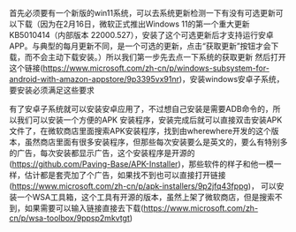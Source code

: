 首先必须要有一个新版的win11系统，可以去系统更新检测一下有没有可选更新可以下载（因为在2月16日，微软正式推出Windows 11的第一个重大更新KB5010414（内部版本 22000.527），安装了这个可选更新后才支持运行安卓APP。与典型的每月更新不同，是一个可选的更新，点击“获取更新”按钮才会下载，而不会主动下载安装。）所以我们第一步先去点一下系统的获取更新
然后打开这个链接(https://www.microsoft.com/zh-cn/p/windows-subsystem-for-android-with-amazon-appstore/9p3395vx91nr)，安装windows安卓子系统，要安装必须满足这些要求

有了安卓子系统就可以安装安卓应用了，不过想自己安装是需要ADB命令的，所以我们可以安装一个方便的APK 安装程序，安装完成后就可以直接双击安装APK文件了，在微软商店里面搜索APK安装程序，找到由wherewhere开发的这个版本，虽然商店里面有很多安装程序，但那些每次安装要么是英文的，要么有特别多的广告，每次安装都显示广告，这个安装程序是开源的(https://github.com/Paving-Base/APK-Installer)，那些软件的样子和他一模一样，估计都是套壳加了个广告，如果找不到也可以直接打开链接(https://www.microsoft.com/zh-cn/p/apk-installers/9p2jfq43fppg)，
可以安装一个WSA工具箱，这个工具有开源的版本，虽然上架了微软商店，但是搜索不到，如果需要可以输入链接直接去下载(https://www.microsoft.com/zh-cn/p/wsa-toolbox/9ppsp2mkvtgt)
